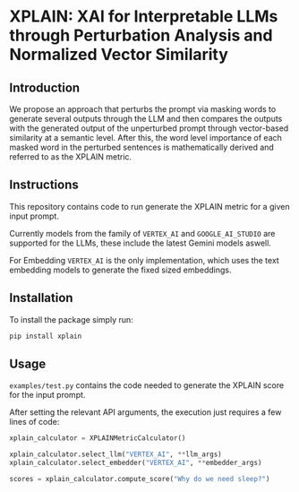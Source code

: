 # XPLAIN: XAI for Interpretable LLMs through Perturbation Analysis and Normalized Vector Similarity

## Introduction
We propose an approach that perturbs the prompt via masking words to generate several outputs through the LLM and then compares the outputs with the generated output of the unperturbed prompt through vector-based similarity at a semantic level. After this, the word level importance of each masked word in the perturbed sentences is mathematically derived and referred to as the XPLAIN metric.

## Instructions
This repository contains code to run generate the XPLAIN metric for a given input prompt. 

Currently models from the family of `VERTEX_AI` and `GOOGLE_AI_STUDIO` are supported for the LLMs, these include the latest Gemini models aswell.

For Embedding `VERTEX_AI` is the only implementation, which uses the text embedding models to generate the fixed sized embeddings.

## Installation
To install the package simply run: 
```sh
pip install xplain
```

## Usage

`examples/test.py` contains the code needed to generate the XPLAIN score for the input prompt.

After setting the relevant API arguments, the execution just requires a few lines of code:


```python
xplain_calculator = XPLAINMetricCalculator()

xplain_calculator.select_llm("VERTEX_AI", **llm_args)
xplain_calculator.select_embedder("VERTEX_AI", **embedder_args)

scores = xplain_calculator.compute_score("Why do we need sleep?")
```